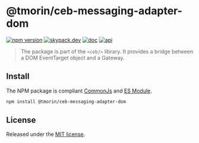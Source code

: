 # @tmorin/ceb-messaging-adapter-dom

[![npm version](https://badge.fury.io/js/%40tmorin%2Fceb-messaging-adapter-dom.svg)](https://badge.fury.io/js/%40tmorin%2Fceb-messaging-adapter-dom)
[![skypack.dev](https://img.shields.io/badge/-skypack.dev-blueviolet.svg)](https://www.skypack.dev/view/@tmorin/ceb-messaging-adapter-dom)
[![doc](https://img.shields.io/badge/-doc-informational.svg)](https://tmorin.github.io/ceb)
[![api](https://img.shields.io/badge/-api-informational.svg)](https://tmorin.github.io/ceb/api/modules/_tmorin_ceb_messaging_adapter_dom.html)

> The package is part of the `<ceb/>` library.
> It provides a bridge between a DOM EventTarget object and a Gateway.

## Install

The NPM package is compliant [CommonJs](https://flaviocopes.com/commonjs) and [ES Module](https://flaviocopes.com/es-modules).

```bash
npm install @tmorin/ceb-messaging-adapter-dom
```

## License

Released under the [MIT license].

[Custom Elements (v1)]: https://html.spec.whatwg.org/multipage/custom-elements.html
[MIT license]: http://opensource.org/licenses/MIT
